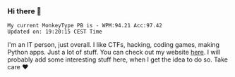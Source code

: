 ### Hi there 👋
<!-- PB START -->
```
My current MonkeyType PB is - WPM:94.21 Acc:97.42
Updated on: 19:20:15 CEST Time
```
<!-- PB END -->
I'm an IT person, just overall. I like CTFs, hacking, coding games, making Python apps. Just a lot of stuff.
You can check out my website [here](https://skill3472.github.io/).
I will probably add some interesting stuff here, when I get the idea to do so. Take care ❤️
